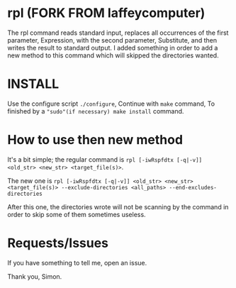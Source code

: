 # rpl (FORK FROM laffeycomputer)

The rpl command reads standard input, replaces all occurrences of the first parameter, Expression, with the second parameter, Substitute, and then writes the result to standard output.
I added something in order to add a new method to this command which will skipped the directories wanted.

# INSTALL

Use the configure script `./configure`,
Continue with `make` command,
To finished by a `"sudo"(if necessary) make install` command.

# How to use then new method

It's a bit simple; the regular command is `rpl [-iwRspfdtx [-q|-v]] <old_str> <new_str> <target_file(s)>`.

The new one is `rpl [-iwRspfdtx [-q|-v]] <old_str> <new_str> <target_file(s)> --exclude-directories <all_paths> --end-excludes-directories`

After this one, the directories wrote will not be scanning by the command in order to skip some of them sometimes useless.

# Requests/Issues

If you have something to tell me, open an issue.

Thank you, Simon.
